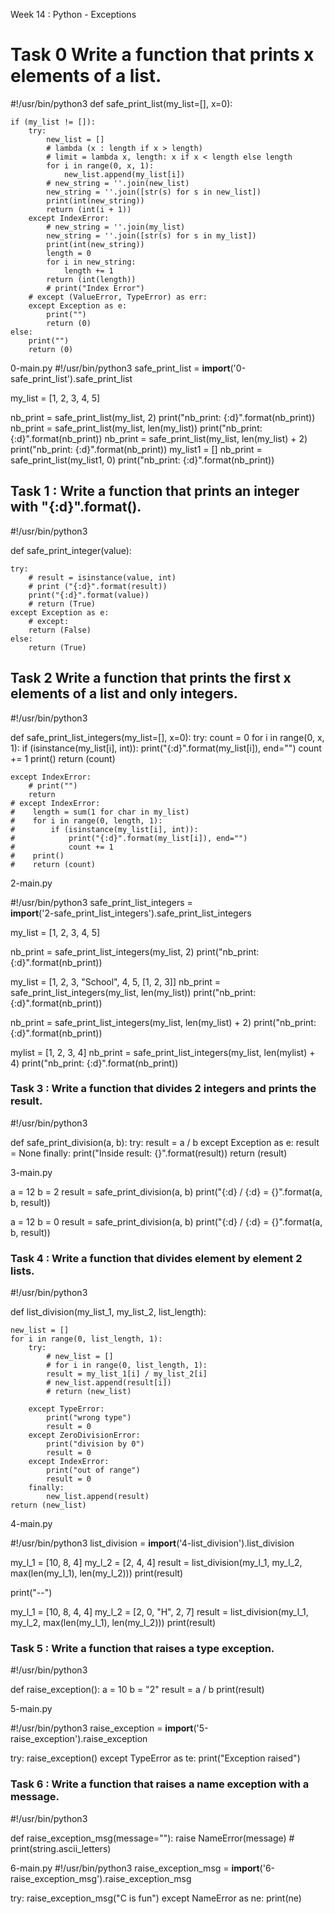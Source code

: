 Week 14 : Python - Exceptions
# Task 0 Write a function that prints x elements of a list.

#!/usr/bin/python3
def safe_print_list(my_list=[], x=0):

    if (my_list != []):
        try:
            new_list = []
            # lambda (x : length if x > length)
            # limit = lambda x, length: x if x < length else length
            for i in range(0, x, 1):
                new_list.append(my_list[i])
            # new_string = ''.join(new_list)
            new_string = ''.join([str(s) for s in new_list])
            print(int(new_string))
            return (int(i + 1))
        except IndexError:
            # new_string = ''.join(my_list)
            new_string = ''.join([str(s) for s in my_list])
            print(int(new_string))
            length = 0
            for i in new_string:
                length += 1
            return (int(length))
            # print("Index Error")
        # except (ValueError, TypeError) as err:
        except Exception as e:
            print("")
            return (0)
    else:
        print("")
        return (0)


0-main.py
#!/usr/bin/python3
safe_print_list = __import__('0-safe_print_list').safe_print_list

my_list = [1, 2, 3, 4, 5]

nb_print = safe_print_list(my_list, 2)
print("nb_print: {:d}".format(nb_print))
nb_print = safe_print_list(my_list, len(my_list))
print("nb_print: {:d}".format(nb_print))
nb_print = safe_print_list(my_list, len(my_list) + 2)
print("nb_print: {:d}".format(nb_print))
my_list1 = []
nb_print = safe_print_list(my_list1, 0)
print("nb_print: {:d}".format(nb_print))

## Task 1 : Write a function that prints an integer with "{:d}".format().

#!/usr/bin/python3


def safe_print_integer(value):

    try:
        # result = isinstance(value, int)
        # print ("{:d}".format(result))
        print("{:d}".format(value))
        # return (True)
    except Exception as e:
        # except:
        return (False)
    else:
        return (True)

## Task 2 Write a function that prints the first x elements of a list and only integers.

#!/usr/bin/python3

def safe_print_list_integers(my_list=[], x=0):
    try:
        count = 0
        for i in range(0, x, 1):
            if (isinstance(my_list[i], int)):
                print("{:d}".format(my_list[i]), end="")
                count += 1
        print()
        return (count)

    except IndexError:
        # print("")
        return
    # except IndexError:
    #    length = sum(1 for char in my_list)
    #    for i in range(0, length, 1):
    #        if (isinstance(my_list[i], int)):
    #            print("{:d}".format(my_list[i]), end="")
    #            count += 1
    #    print()
    #    return (count)

2-main.py

#!/usr/bin/python3
safe_print_list_integers = \
    __import__('2-safe_print_list_integers').safe_print_list_integers

my_list = [1, 2, 3, 4, 5]

nb_print = safe_print_list_integers(my_list, 2)
print("nb_print: {:d}".format(nb_print))

my_list = [1, 2, 3, "School", 4, 5, [1, 2, 3]]
nb_print = safe_print_list_integers(my_list, len(my_list))
print("nb_print: {:d}".format(nb_print))

nb_print = safe_print_list_integers(my_list, len(my_list) + 2)
print("nb_print: {:d}".format(nb_print))

mylist = [1, 2, 3, 4]
nb_print = safe_print_list_integers(my_list, len(mylist) + 4)
print("nb_print: {:d}".format(nb_print))

### Task 3 : Write a function that divides 2 integers and prints the result.

#!/usr/bin/python3

def safe_print_division(a, b):
    try:
        result = a / b
    except Exception as e:
        result = None
    finally:
        print("Inside result: {}".format(result))
        return (result)

3-main.py

a = 12
b = 2
result = safe_print_division(a, b)
print("{:d} / {:d} = {}".format(a, b, result))

a = 12
b = 0
result = safe_print_division(a, b)
print("{:d} / {:d} = {}".format(a, b, result))

### Task 4 : Write a function that divides element by element 2 lists.

#!/usr/bin/python3


def list_division(my_list_1, my_list_2, list_length):

    new_list = []
    for i in range(0, list_length, 1):
        try:
            # new_list = []
            # for i in range(0, list_length, 1):
            result = my_list_1[i] / my_list_2[i]
            # new_list.append(result[i])
            # return (new_list)

        except TypeError:
            print("wrong type")
            result = 0
        except ZeroDivisionError:
            print("division by 0")
            result = 0
        except IndexError:
            print("out of range")
            result = 0
        finally:
            new_list.append(result)
    return (new_list)

4-main.py

#!/usr/bin/python3
list_division = __import__('4-list_division').list_division

my_l_1 = [10, 8, 4]
my_l_2 = [2, 4, 4]
result = list_division(my_l_1, my_l_2, max(len(my_l_1), len(my_l_2)))
print(result)

print("--")

my_l_1 = [10, 8, 4, 4]
my_l_2 = [2, 0, "H", 2, 7]
result = list_division(my_l_1, my_l_2, max(len(my_l_1), len(my_l_2)))
print(result)

### Task 5 : Write a function that raises a type exception.

#!/usr/bin/python3


def raise_exception():
    a = 10
    b = "2"
    result = a / b
    print(result)


5-main.py

#!/usr/bin/python3
raise_exception = __import__('5-raise_exception').raise_exception

try:
    raise_exception()
except TypeError as te:
    print("Exception raised")

### Task 6 : Write a function that raises a name exception with a message.

#!/usr/bin/python3

def raise_exception_msg(message=""):
    raise NameError(message)
    # print(string.ascii_letters)

6-main.py
#!/usr/bin/python3
raise_exception_msg = __import__('6-raise_exception_msg').raise_exception_msg

try:
    raise_exception_msg("C is fun")
except NameError as ne:
    print(ne)
